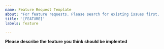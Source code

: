 ```yaml
---
name: Feature Request Template
about: "For feature requests. Please search for existing issues first. Also see CONTRIBUTING."
title: '[FEATURE]'
labels: feature

---
```


**Please describe the feature you think should be implented**
